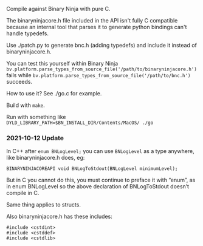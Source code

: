 Compile against Binary Ninja with pure C.

The binaryninjacore.h file included in the API isn't fully C compatible because an internal tool that parses it to generate python bindings can't handle typedefs.

Use ./patch.py to generate bnc.h (adding typedefs) and include it instead of binaryninjacore.h.

You can test this yourself within Binary Ninja `bv.platform.parse_types_from_source_file('/path/to/binaryninjacore.h')` fails while `bv.platform.parse_types_from_source_file('/path/to/bnc.h')` succeeds.

How to use it? See ./go.c for example.

Build with `make`.

Run with something like `DYLD_LIBRARY_PATH=$BN_INSTALL_DIR/Contents/MacOS/ ./go`

### 2021-10-12 Update

In C++ after `enum BNLogLevel;` you can use `BNLogLevel` as a type anywhere, like binaryninjacore.h does, eg:

```
BINARYNINJACOREAPI void BNLogToStdout(BNLogLevel minimumLevel);
```

But in C you cannot do this, you must continue to preface it with “enum”, as in enum BNLogLevel so the above declaration of BNLogToStdout doesn’t compile in C.

Same thing applies to structs.

Also binaryninjacore.h has these includes:

```
#include <cstdint>
#include <cstddef>
#include <cstdlib>
```